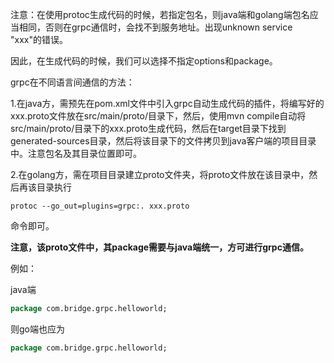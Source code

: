 注意：在使用protoc生成代码的时候，若指定包名，则java端和golang端包名应当相同，否则在grpc通信时，会找不到服务地址。出现unknown service "xxx"的错误。

因此，在生成代码的时候，我们可以选择不指定options和package。

grpc在不同语言间通信的方法：

1.在java方，需预先在pom.xml文件中引入grpc自动生成代码的插件，将编写好的xxx.proto文件放在src/main/proto/目录下，然后，使用mvn compile自动将src/main/proto/目录下的xxx.proto生成代码，然后在target目录下找到generated-sources目录，然后将该目录下的文件拷贝到java客户端的项目目录中。注意包名及其目录位置即可。

2.在golang方，需在项目目录建立proto文件夹，将proto文件放在该目录中，然后再该目录执行

```
protoc --go_out=plugins=grpc:. xxx.proto
```

命令即可。

**注意，该proto文件中，其package需要与java端统一，方可进行grpc通信。**

例如：

java端

```protobuf
package com.bridge.grpc.helloworld;
```

则go端也应为

```protobuf
package com.bridge.grpc.helloworld;
```